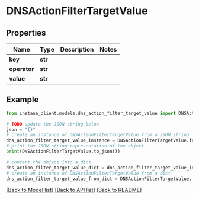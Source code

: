 # DNSActionFilterTargetValue


## Properties

Name | Type | Description | Notes
------------ | ------------- | ------------- | -------------
**key** | **str** |  | 
**operator** | **str** |  | 
**value** | **str** |  | 

## Example

```python
from instana_client.models.dns_action_filter_target_value import DNSActionFilterTargetValue

# TODO update the JSON string below
json = "{}"
# create an instance of DNSActionFilterTargetValue from a JSON string
dns_action_filter_target_value_instance = DNSActionFilterTargetValue.from_json(json)
# print the JSON string representation of the object
print(DNSActionFilterTargetValue.to_json())

# convert the object into a dict
dns_action_filter_target_value_dict = dns_action_filter_target_value_instance.to_dict()
# create an instance of DNSActionFilterTargetValue from a dict
dns_action_filter_target_value_from_dict = DNSActionFilterTargetValue.from_dict(dns_action_filter_target_value_dict)
```
[[Back to Model list]](../README.md#documentation-for-models) [[Back to API list]](../README.md#documentation-for-api-endpoints) [[Back to README]](../README.md)



